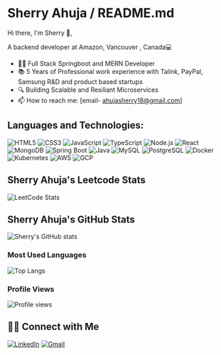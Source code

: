 # Sherry Ahuja / README.md

Hi there, I'm Sherry 👋,

A backend developer at Amazon, Vancouver , Canada💻 

- 👨‍💻 Full Stack Springboot and MERN Developer
- 📚 5 Years of Professional work experience with Talink, PayPal, Samsung R&D and product based startups
- 🔍 Building Scalable and Resiliant  Microservices
- 📫 How to reach me: [email- ahujasherry18@gmail.com]

## Languages and Technologies:
![HTML5](https://img.shields.io/badge/html5-%23E34F26.svg?&style=for-the-badge&logo=html5&logoColor=white)
![CSS3](https://img.shields.io/badge/css3-%231572B6.svg?&style=for-the-badge&logo=css3&logoColor=white)
![JavaScript](https://img.shields.io/badge/javascript-%23323330.svg?&style=for-the-badge&logo=javascript&logoColor=%23F7DF1E)
![TypeScript](https://img.shields.io/badge/typescript-%23007ACC.svg?&style=for-the-badge&logo=typescript&logoColor=white)
![Node.js](https://img.shields.io/badge/node.js-%2343853D.svg?&style=for-the-badge&logo=node.js&logoColor=white)
![React](https://img.shields.io/badge/react-%2320232a.svg?&style=for-the-badge&logo=react&logoColor=%2361DAFB)
![MongoDB](https://img.shields.io/badge/mongodb-%2347A248.svg?&style=for-the-badge&logo=mongodb&logoColor=white)
![Spring Boot](https://img.shields.io/badge/spring%20boot-%236DB33F.svg?&style=for-the-badge&logo=springboot&logoColor=white)
![Java](https://img.shields.io/badge/java-%23ED8B00.svg?&style=for-the-badge&logo=java&logoColor=white)
![MySQL](https://img.shields.io/badge/mysql-%234479A1.svg?&style=for-the-badge&logo=mysql&logoColor=white)
![PostgreSQL](https://img.shields.io/badge/postgresql-%23336791.svg?&style=for-the-badge&logo=postgresql&logoColor=white)
![Docker](https://img.shields.io/badge/docker-%230db7ed.svg?&style=for-the-badge&logo=docker&logoColor=white)
![Kubernetes](https://img.shields.io/badge/kubernetes-%23326ce5.svg?&style=for-the-badge&logo=kubernetes&logoColor=white)
![AWS](https://img.shields.io/badge/Amazon%20AWS-%23232F3E.svg?&style=for-the-badge&logo=amazonaws&logoColor=white)
![GCP](https://img.shields.io/badge/Google%20Cloud-%234285F4.svg?&style=for-the-badge&logo=google-cloud&logoColor=white)

## Sherry Ahuja's Leetcode Stats
![LeetCode Stats](https://leetcard.jacoblin.cool/ahujasherry?theme=dark&font=Archivo)

## Sherry Ahuja's GitHub Stats
![Sherry's GitHub stats](https://github-readme-stats.vercel.app/api?username=ahujasherry&show_icons=true&theme=radical)

### Most Used Languages
![Top Langs](https://github-readme-stats.vercel.app/api/top-langs/?username=ahujasherry&layout=compact&theme=radical)

### Profile Views
![Profile views](https://komarev.com/ghpvc/?username=ahujasherry)

## 🤝🏻 Connect with Me
[![LinkedIn](https://img.shields.io/badge/-LinkedIn-%230077B5.svg?&style=for-the-badge&logo=linkedin&logoColor=white)](https://www.linkedin.com/in/sherryahuja/)
[![Gmail](https://img.shields.io/badge/-Gmail-%23D14836.svg?&style=for-the-badge&logo=gmail&logoColor=white)](mailto:ahujasherry18@gmail.com)
